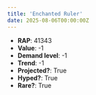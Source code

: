 ```yaml
---
title: 'Enchanted Ruler'
date: 2025-08-06T00:00:00Z
---
```

- **RAP**: 41343
- **Value**: -1
- **Demand level**: -1
- **Trend**: -1
- **Projected?**: True
- **Hyped?**: True
- **Rare?**: True
